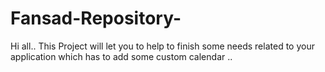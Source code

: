 # Fansad-Repository-

Hi all..
This Project will let you to help to finish some needs related to your application which has to add some custom calendar ..
